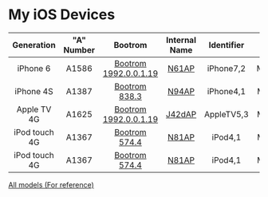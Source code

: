 # My iOS Devices


| Generation    | "A" Number | Bootrom                 | Internal Name | Identifier | Model | iOS   |
|:-------------:|:----------:|:-----------------------:|:-------------:|:----------:|:-----:|:-----:|
| iPhone 6      | A1586      | [Bootrom 1992.0.0.1.19] | [N61AP]       | iPhone7,2  | MG4H2 | 9.3   |
| iPhone 4S     | A1387      | [Bootrom 838.3]         | [N94AP]       | iPhone4,1  | MD239 | 7.1.2 |
| Apple TV 4G   | A1625      | [Bootrom 1992.0.0.1.19] | [J42dAP]      | AppleTV5,3 | MGY52 | 9.2   |
| iPod touch 4G | A1367      | [Bootrom 574.4]         | [N81AP]       | iPod4,1    | MD057 | 6.1   |
| iPod touch 4G | A1367      | [Bootrom 574.4]         | [N81AP]       | iPod4,1    | MC540 | 6.1.6 |


[All models (For reference)](https://www.theiphonewiki.com/wiki/Models)

[Bootrom 1992.0.0.1.19]: https://www.theiphonewiki.com/wiki/Bootrom_1992.0.0.1.19
[Bootrom 838.3]: https://www.theiphonewiki.com/wiki/Bootrom_838.3
[Bootrom 574.4]: https://www.theiphonewiki.com/wiki/Bootrom_574.4

[N61AP]: https://www.theiphonewiki.com/wiki/N61AP
[N94AP]: https://www.theiphonewiki.com/wiki/N94AP
[J42dAP]: https://www.theiphonewiki.com/wiki/J42dAP
[N81AP]: https://www.theiphonewiki.com/wiki/N81AP
